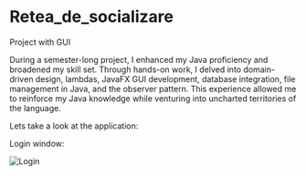 # Retea_de_socializare

Project with GUI

During a semester-long project, I enhanced my Java proficiency and broadened my skill set. Through hands-on work, I delved into domain-driven design, lambdas, JavaFX GUI development, database integration, file management in Java, and the observer pattern. This experience allowed me to reinforce my Java knowledge while venturing into uncharted territories of the language.

Lets take a look at the application:

Login window:


![Login](https://github.com/Codrut112/Social_Network/assets/118080484/4f893889-b87d-43a3-b01a-0705325b97f6)
